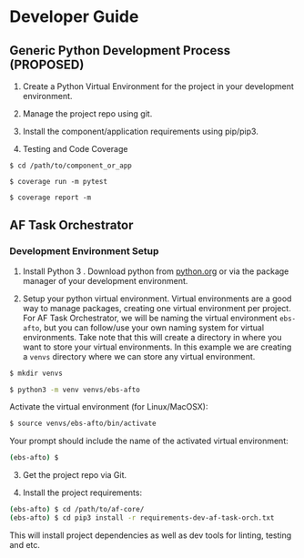 # Developer Guide


## Generic Python Development Process (PROPOSED)

1.  Create a Python Virtual Environment for the project in your development environment.

2.  Manage the project repo using git.

3.  Install the component/application requirements using pip/pip3.

4.  Testing and Code Coverage

```
$ cd /path/to/component_or_app

$ coverage run -m pytest

$ coverage report -m
```


## AF Task Orchestrator

### Development Environment Setup

1. Install Python 3 <VERSIONHERE>.  Download python from [python.org](https://python.org/downloads) or via the package manager of your development environment.

2. Setup your python virtual environment.  Virtual environments are a good way to manage packages, creating one virtual environment per project.  For AF Task Orchestrator, we will be naming the virtual environment `ebs-afto`, but you can follow/use your own naming system for virtual environments.  Take note that this will create a directory in where you want to store your virtual environments.  In this example we are creating a `venvs` directory where we can store any virtual environment.


```bash
$ mkdir venvs

$ python3 -m venv venvs/ebs-afto

```

Activate the virtual environment (for Linux/MacOSX):

```bash
$ source venvs/ebs-afto/bin/activate
```

Your prompt should include the name of the activated virtual environment:

```bash
(ebs-afto) $ 
```

3.  Get the project repo via Git.

4.  Install the project requirements:

```bash
(ebs-afto) $ cd /path/to/af-core/
(ebs-afto) $ cd pip3 install -r requirements-dev-af-task-orch.txt
```

This will install project dependencies as well as dev tools for linting, testing and etc.

